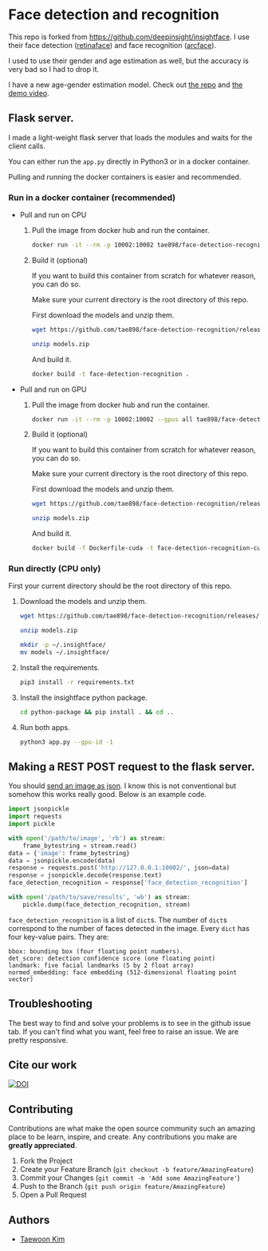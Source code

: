 # Face detection and recognition

This repo is forked from https://github.com/deepinsight/insightface. I use their face detection ([retinaface](https://paperswithcode.com/paper/190500641)) and face recognition ([arcface](https://paperswithcode.com/paper/arcface-additive-angular-margin-loss-for-deep)).

I used to use their gender and age estimation as well, but the accuracy is very bad so I had to drop it.

I have a new age-gender estimation model. Check out [the repo](https://github.com/tae898/age-gender) and [the demo video](https://youtu.be/Dna_Hp-s78I).

## Flask server.

I made a light-weight flask server that loads the modules and waits for the client calls. 

You can either run the `app.py` directly in Python3 or in a docker container.

Pulling and running the docker containers is easier and recommended.

### Run in a docker container (recommended)

- Pull and run on CPU

    1. Pull the image from docker hub and run the container.
        ```bash
        docker run -it --rm -p 10002:10002 tae898/face-detection-recognition
        ```

    1. Build it (optional)
                
        If you want to build this container from scratch for whatever reason, you can do so.

        Make sure your current directory is the root directory of this repo.

        First download the models and unzip them.

        ```bash
        wget https://github.com/tae898/face-detection-recognition/releases/download/models/models.zip

        unzip models.zip
        ```

        And build it.        
        ```bash
        docker build -t face-detection-recognition .  
        ```

- Pull and run on GPU

    1. Pull the image from docker hub and run the container.
        ```bash
        docker run -it --rm -p 10002:10002 --gpus all tae898/face-detection-recognition-cuda
        ```

    1. Build it (optional)

        If you want to build this container from scratch for whatever reason, you can do so.

        Make sure your current directory is the root directory of this repo.

        First download the models and unzip them.

        ```bash
        wget https://github.com/tae898/face-detection-recognition/releases/download/models/models.zip

        unzip models.zip
        ```

        And build it.        
        ```bash
        docker build -f Dockerfile-cuda -t face-detection-recognition-cuda .  
        ```

### Run directly (CPU only)

First your current directory should be the root directory of this repo.


1. Download the models and unzip them.
    ```bash
    wget https://github.com/tae898/face-detection-recognition/releases/download/models/models.zip

    unzip models.zip

    mkdir -p ~/.insightface/
    mv models ~/.insightface/
    ```

1. Install the requirements.
    ```bash
    pip3 install -r requirements.txt
    ```

2. Install the insightface python package.

    ```bash
    cd python-package && pip install . && cd ..
    ```

3. Run both apps.
    ```bash
    python3 app.py --gpu-id -1
    ```

## Making a REST POST request to the flask server.

You should [send an image as json](https://jsonpickle.github.io/). I know this is not conventional but somehow this works really good. Below is an example code.

```python
import jsonpickle
import requests
import pickle

with open('/path/to/image', 'rb') as stream:
    frame_bytestring = stream.read()
data = {'image': frame_bytestring}
data = jsonpickle.encode(data)
response = requests.post('http://127.0.0.1:10002/', json=data)
response = jsonpickle.decode(response.text)
face_detection_recognition = response['face_detection_recognition']

with open('/path/to/save/results', 'wb') as stream:
    pickle.dump(face_detection_recognition, stream)
```

`face_detection_recognition` is a list of `dict`s. The number of `dict`s correspond to the number of faces detected in the image. Every `dict` has four key-value pairs. They are:

```
bbox: bounding box (four floating point numbers).
det_score: detection confidence score (one floating point)
landmark: five facial landmarks (5 by 2 float array)
normed_embedding: face embedding (512-dimensional floating point vector)
```

## Troubleshooting

The best way to find and solve your problems is to see in the github issue tab. If you can't find what you want, feel free to raise an issue. We are pretty responsive.

## Cite our work

[![DOI](https://zenodo.org/badge/358311422.svg)](https://zenodo.org/badge/latestdoi/358311422)

## Contributing

Contributions are what make the open source community such an amazing place to be learn, inspire, and create. Any contributions you make are **greatly appreciated**.

1. Fork the Project
2. Create your Feature Branch (`git checkout -b feature/AmazingFeature`)
3. Commit your Changes (`git commit -m 'Add some AmazingFeature'`)
4. Push to the Branch (`git push origin feature/AmazingFeature`)
5. Open a Pull Request


## Authors

* [Taewoon Kim](https://taewoonkim.com/) 

